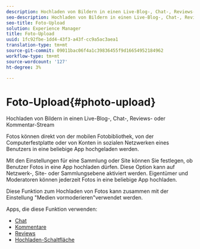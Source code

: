 ```yaml
---
description: Hochladen von Bildern in einen Live-Blog-, Chat-, Reviews- oder Kommentar-Stream
seo-description: Hochladen von Bildern in einen Live-Blog-, Chat-, Reviews- oder Kommentar-Stream
seo-title: Foto-Upload
solution: Experience Manager
title: Foto-Upload
uuid: 1fc92fbe-1dd4-43f3-a43f-cc9a5ac3aea1
translation-type: tm+mt
source-git-commit: 09011bac06f4a1c39836455f9d16654952184962
workflow-type: tm+mt
source-wordcount: '127'
ht-degree: 3%

---
```



# Foto-Upload{#photo-upload}

Hochladen von Bildern in einen Live-Blog-, Chat-, Reviews- oder Kommentar-Stream

Fotos können direkt von der mobilen Fotobibliothek, von der Computerfestplatte oder von Konten in sozialen Netzwerken eines Benutzers in eine beliebige App hochgeladen werden.

Mit den Einstellungen für eine Sammlung oder Site können Sie festlegen, ob Benutzer Fotos in eine App hochladen dürfen. Diese Option kann auf Netzwerk-, Site- oder Sammlungsebene aktiviert werden. Eigentümer und Moderatoren können jederzeit Fotos in eine beliebige App hochladen.

Diese Funktion zum Hochladen von Fotos kann zusammen mit der Einstellung &quot;Medien vormoderieren&quot;verwendet werden.

Apps, die diese Funktion verwenden:

* [Chat](/help/using/c-about-apps/c-chat-app/c-chat-app.md#c_chat_app)
* [Kommentare](/help/using/c-about-apps/c-comments/c-comments.md)
* [Reviews](/help/using/c-about-apps/c-reviews-app/c-reviews-app.md#c_reviews_app)
* [Hochladen-Schaltfläche](/help/using/c-about-apps/c-upload-button-app/c-upload-button-app.md#c_upload_button_app)

